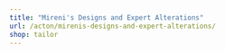 ```yaml
---
title: "Mireni's Designs and Expert Alterations"
url: /acton/mirenis-designs-and-expert-alterations/
shop: tailor
---
```

